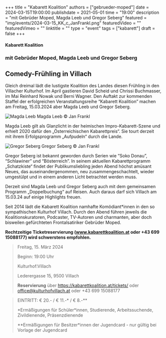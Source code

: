 +++
title = "Kabarett Koalition"
authors = ["gebrueder-moped"]
date = 2024-03-15T19:00:00
publishdate = 2021-05-01
time = "19:00"
description = "mit Gebrüder Moped, Magda Leeb und Gregor Seberg"
featured = "img/events/2024-03-15_KK_c_JanFrankl.png"
featuredVideo = ""
featuredVimeo = ""
linktitle = ""
type = "event"
tags = ["kabarett"]
draft = false
+++

#### Kabarett Koalition
### mit Gebrüder Moped, Magda Leeb und Gregor Seberg


## Comedy-Frühling in Villach

Gleich dreimal lädt die lustigste Koalition des Landes diesen Frühling in den Villacher Kulturhof. Im April gastieren David Scheid und Chrissi Buchmasser, im Mai Reinhard Nowak und Berni Wagner. Den Auftakt zur kommenden Staffel der erfolgreichen Veranstaltungsreihe “Kabarett Koalition” machen am Freitag, 15.03.2024 aber Magda Leeb und Gregor Seberg.

![Magda Leeb](/img/events/2024-03-15_MagdaLeeb_c_JanFrankl.jpg)
Magda Leeb © Jan Frankl

Magda Leeb gilt als Glanzlicht in der heimischen Impro-Kabarett-Szene und erhielt 2020 dafür den „Österreichischen Kabarettpreis“. Sie tourt derzeit mit ihrem Erfolgsprogramm „Aufpudeln“ durch die Lande.

![Gregor Seberg](/img/events/2024-03-15_KK_GregorSeberg_c_JanFrankl.jpg)
Gregor Seberg © Jan Frankl

Gregor Seberg ist bekannt geworden durch Serien wie “Soko Donau”, “Schlawiner” und “Bösterreich”. In seinem  aktuellen Kabarettprogramm „Schatzkiste“ findet der Publikumsliebling jeden Abend höchst amüsant Neues, das auseinandergenommen, neu zusammengeschachtelt, wieder umgestülpt und in einem anderen Licht betrachtet werden muss.

Derzeit sind Magda Leeb und Gregor Seberg auch mit dem gemeinsamen Programm „Doppelbuchung“ auf Reisen. Auch daraus darf sich Villach am 15.03.24 auf einige Highlights freuen. 

Seit 2014 lädt die Kabarett Koalition namhafte Komödiant\*innen in den so sympathischen Kulturhof Villach. Durch den Abend führen jeweils die Koalitionskuratoren, Podcaster, TV-Autoren und charmanten, aber doch bisweilen gefürchteten Frontalsatiriker Gebrüder Moped.


**Rechtzeitige Ticketreservierung (www.kabarettkoalition.at oder +43 699 15088177) wird schwerstens empfohlen.** 


>Freitag, 15. März 2024
>
>Beginn: 19:00 Uhr
>
>Kulturhof:Villach
>
>Lederergasse 15, 9500 Villach
>
>**Reservierung** über https://kabarettkoalition.at/tickets/ oder office@kulturhofvillach.at oder +43 699 15088177


> EINTRITT: € 20.- / € 11.-\* / € 8.-\*\*
> 
> \*Ermäßigungen für Schüler\*innen, Studierende, Arbeitssuchende, Zivildienende, Präsenzdienende
> 
> \*\*Ermäßigungen für Besitzer\*innen der Jugendcard - nur gültig bei Vorlage der Jugendcard

